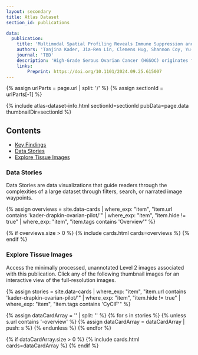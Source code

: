 ```yaml
---
layout: secondary
title: Atlas Dataset
section_id: publications

data:
  publication:
    title: 'Multimodal Spatial Profiling Reveals Immune Suppression and Microenvironment Remodeling in Fallopian Tube Precursors to High-Grade Serous Ovarian Carcinoma'
    authors: 'Tanjina Kader, Jia-Ren Lin, Clemens Hug, Shannon Coy, Yu-An Chen, Ino de Bruijn, Natalie Shih, Euihye Jung, Roxanne J. Pelletier, Mariana Lopez Leon, Gabriel Mingo, Dalia Khaled Omran, Jong Suk Lee, Clarence Yapp, Baby Anusha Satravada, Ritika Kundra, Yilin Xu, Sabrina Chan, Juliann B. Tefft, Jeremy Muhlich, Sarah Kim, Stefan M. Gysler, Judith Agudo, James R. Heath, Nikolaus Schultz, Charles Drescher, Peter K Sorger, Ronny Drapkin, Sandro Santagata'
    journal: 'TBD'
    description: 'High-Grade Serous Ovarian Cancer (HGSOC) originates from fallopian tube (FT) precursors. However, the molecular changes that occur as precancerous lesions progress to HGSOC are not well understood. To address this, we integrated high-plex imaging and spatial transcriptomics to analyze human tissue samples at different stages of HGSOC development, including p53 signatures, serous tubal intraepithelial carcinomas (STIC), and invasive HGSOC. Our findings reveal immune modulating mechanisms within precursor epithelium, characterized by chromosomal instability, persistent interferon (IFN) signaling, and dysregulated innate and adaptive immunity. FT precursors display elevated expression of MHC-class I, including HLA-E, and IFN-stimulated genes, typically linked to later-stage tumorigenesis. These molecular alterations coincide with progressive shifts in the tumor microenvironment, transitioning from immune surveillance in early STICs to immune suppression in advanced STICs and cancer. These insights identify potential biomarkers and therapeutic targets for HGSOC interception and clarify the molecular transitions from precancer to cancer.'
    links:
        Preprint: https://doi.org/10.1101/2024.09.25.615007
---
```


{% assign urlParts = page.url | split: '/' %}
{% assign sectionId = urlParts[-1] %}

{% include atlas-dataset-info.html
    sectionId=sectionId
    pubData=page.data
    thumbnailDir=sectionId %}


## Contents
* [Key Findings](#key-findings)
* [Data Stories](#data-stories)
* [Explore Tissue Images](#explore-tissue-images)

### Data Stories
Data Stories are data visualizations that guide readers through the complexities of a large dataset through filters, search, or narrated image waypoints.

{%
    assign overviews = site.data-cards
    | where_exp: "item", "item.url contains 'kader-drapkin-ovarian-pilot/'"
    | where_exp: "item", "item.hide != true"
    | where_exp: "item", "item.tags contains 'Overview'"
%}

{% if overviews.size > 0 %}
  {% include cards.html cards=overviews %}
{% endif %}

### Explore Tissue Images
Access the minimally processed, unannotated Level 2 images associated with this publication. Click any of the following thumbnail images for an interactive view of the full-resolution images.

{%
    assign stories = site.data-cards
    | where_exp: "item", "item.url contains 'kader-drapkin-ovarian-pilot/'"
    | where_exp: "item", "item.hide != true"
    | where_exp: "item", "item.tags contains 'CyCIF'"
%}

{% assign dataCardArray = '' | split: '' %}
{% for s in stories %}
  {% unless s.url contains '-overview' %}
    {% assign dataCardArray = dataCardArray | push: s %}
  {% endunless %}
{% endfor %}

{% if dataCardArray.size > 0 %}
  {% include cards.html cards=dataCardArray %}
{% endif %}